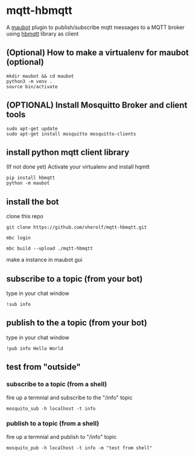 # mqtt-hbmqtt

A [maubot](https://github.com/maubot/maubot) plugin to publish/subscribe mqtt messages to a MQTT broker using [hbmqtt](https://hbmqtt.readthedocs.io/en/latest/) library as client


## (Optional) How to make a virtualenv for maubot (optional)
```
mkdir maubot && cd maubot
python3 -m venv .
source bin/activate
```

## (OPTIONAL) Install Mosquitto Broker and client tools

```
sudo apt-get update
sudo apt-get install mosquitto mosquitto-clients
```

## install python mqtt client library

(If not done yet) Activate your virtualenv and install hqmtt 
```
pip install hbmqtt
python -m maubot
```

## install the bot

clone this repo
```
git clone https://github.com/vherolf/mqtt-hbmqtt.git
```

```
mbc login
```

```
mbc build --upload ./mqtt-hbmqtt
```

make a instance in maubot gui  

## subscribe to a topic (from your bot)

type in your chat window
```
!sub info
```

## publish to the a topic (from your bot)

type in your chat window
```
!pub info Hello World
```

## test from "outside"

### subscribe to a topic (from a shell)

fire up a termnial and subscribe to the "/info" topic
```
mosquito_sub -h localhost -t info
```

### publish to a topic (from a shell)

fire up a termnial and publish to "/info" topic
```
mosquito_pub -h localhost -t info -m "test from shell"
```
